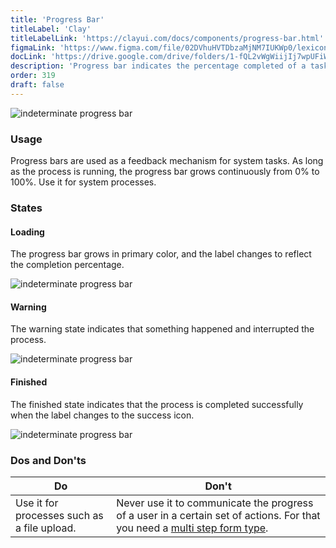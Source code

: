 ```yaml
---
title: 'Progress Bar'
titleLabel: 'Clay'
titleLabelLink: 'https://clayui.com/docs/components/progress-bar.html'
figmaLink: 'https://www.figma.com/file/02DVhuHVTDbzaMjNM7IUKWp0/lexicon?node-id=6033%3A3026'
docLink: 'https://drive.google.com/drive/folders/1-fQL2vWgWiijIj7wpUFiW3ffmT3zJru3?usp=sharing'
description: 'Progress bar indicates the percentage completed of a task.'
order: 319
draft: false
---
```


![indeterminate progress bar](./progress-bar-1.png)

### Usage

Progress bars are used as a feedback mechanism for system tasks. As long as the process is running, the progress bar grows continuously from 0% to 100%. Use it for system processes.

### States

#### Loading

The progress bar grows in primary color, and the label changes to reflect the completion percentage.

![indeterminate progress bar](./progress-bar-1.png)

#### Warning

The warning state indicates that something happened and interrupted the process.

![indeterminate progress bar](./progress-bar-2.png)

#### Finished

The finished state indicates that the process is completed successfully when the label changes to the success icon.

![indeterminate progress bar](./progress-bar-3.png)

### Dos and Don'ts

| Do                                          | Don't                                                                                                                                                 |
| ------------------------------------------- | ----------------------------------------------------------------------------------------------------------------------------------------------------- |
| Use it for processes such as a file upload. | Never use it to communicate the progress of a user in a certain set of actions. For that you need a [multi step form type](../forms/multi-step-form). |

